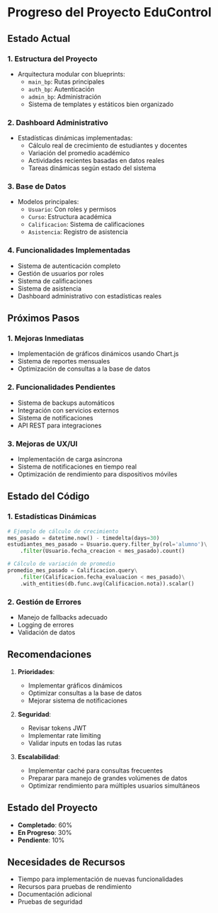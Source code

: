 # Progreso del Proyecto EduControl

## Estado Actual

### 1. Estructura del Proyecto
- Arquitectura modular con blueprints:
  - `main_bp`: Rutas principales
  - `auth_bp`: Autenticación
  - `admin_bp`: Administración
  - Sistema de templates y estáticos bien organizado

### 2. Dashboard Administrativo
- Estadísticas dinámicas implementadas:
  - Cálculo real de crecimiento de estudiantes y docentes
  - Variación del promedio académico
  - Actividades recientes basadas en datos reales
  - Tareas dinámicas según estado del sistema

### 3. Base de Datos
- Modelos principales:
  - `Usuario`: Con roles y permisos
  - `Curso`: Estructura académica
  - `Calificacion`: Sistema de calificaciones
  - `Asistencia`: Registro de asistencia

### 4. Funcionalidades Implementadas
- Sistema de autenticación completo
- Gestión de usuarios por roles
- Sistema de calificaciones
- Sistema de asistencia
- Dashboard administrativo con estadísticas reales

## Próximos Pasos

### 1. Mejoras Inmediatas
- Implementación de gráficos dinámicos usando Chart.js
- Sistema de reportes mensuales
- Optimización de consultas a la base de datos

### 2. Funcionalidades Pendientes
- Sistema de backups automáticos
- Integración con servicios externos
- Sistema de notificaciones
- API REST para integraciones

### 3. Mejoras de UX/UI
- Implementación de carga asíncrona
- Sistema de notificaciones en tiempo real
- Optimización de rendimiento para dispositivos móviles

## Estado del Código

### 1. Estadísticas Dinámicas
```python
# Ejemplo de cálculo de crecimiento
mes_pasado = datetime.now() - timedelta(days=30)
estudiantes_mes_pasado = Usuario.query.filter_by(rol='alumno')\
    .filter(Usuario.fecha_creacion < mes_pasado).count()

# Cálculo de variación de promedio
promedio_mes_pasado = Calificacion.query\
    .filter(Calificacion.fecha_evaluacion < mes_pasado)\
    .with_entities(db.func.avg(Calificacion.nota)).scalar()
```

### 2. Gestión de Errores
- Manejo de fallbacks adecuado
- Logging de errores
- Validación de datos

## Recomendaciones

1. **Prioridades**:
   - Implementar gráficos dinámicos
   - Optimizar consultas a la base de datos
   - Mejorar sistema de notificaciones

2. **Seguridad**:
   - Revisar tokens JWT
   - Implementar rate limiting
   - Validar inputs en todas las rutas

3. **Escalabilidad**:
   - Implementar caché para consultas frecuentes
   - Preparar para manejo de grandes volúmenes de datos
   - Optimizar rendimiento para múltiples usuarios simultáneos

## Estado del Proyecto
- **Completado**: 60%
- **En Progreso**: 30%
- **Pendiente**: 10%

## Necesidades de Recursos
- Tiempo para implementación de nuevas funcionalidades
- Recursos para pruebas de rendimiento
- Documentación adicional
- Pruebas de seguridad
